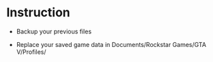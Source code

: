 # Instruction
* Backup your previous files

* Replace your saved game data in Documents/Rockstar Games/GTA V/Profiles/

